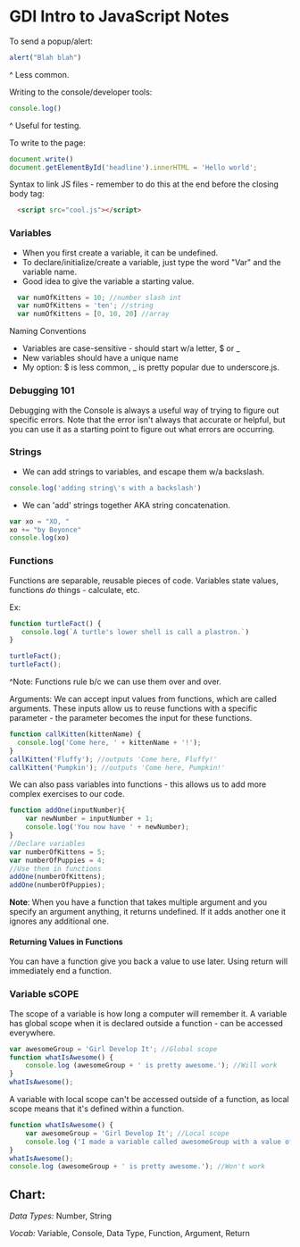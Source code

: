 # GDI Intro to JavaScript Notes

To send a popup/alert:
```JavaScript
alert("Blah blah")
```
^ Less common.

Writing to the console/developer tools:
```JavaScript
console.log()
```

^ Useful for testing.

To write to the page:
```JavaScript
document.write()
document.getElementById('headline').innerHTML = 'Hello world';
```
Syntax to link JS files - remember to do this at the end before the closing body tag:

```HTML
  <script src="cool.js"></script>
```
### Variables

* When you first create a variable, it can be undefined.
* To declare/initialize/create a variable, just type the word "Var" and the variable name.
* Good idea to give the variable a starting value.

```JavaScript
  var numOfKittens = 10; //number slash int
  var numOfKittens = 'ten'; //string
  var numOfKittens = [0, 10, 20] //array
```

Naming Conventions
* Variables are case-sensitive - should start w/a letter, $ or _
* New variables should have a unique name
* My option: $ is less common, _ is pretty popular due to underscore.js.


### Debugging 101

Debugging with the Console is always a useful way of trying to figure out specific errors. Note that the error isn't always that accurate or helpful, but you can use it as a starting point to figure out what errors are occurring.

### Strings

* We can add strings to variables, and escape them w/a backslash.

```JavaScript
console.log('adding string\'s with a backslash')
```

* We can 'add' strings together AKA string concatenation.

```JavaScript
var xo = "XO, "
xo += "by Beyonce"
console.log(xo)
```

### Functions

Functions are separable, reusable pieces of code. Variables state values, functions *do* things - calculate, etc.

Ex:

```JavaScript
function turtleFact() {
   console.log(`A turtle's lower shell is call a plastron.`)
}

turtleFact();
turtleFact();
```

^Note: Functions rule b/c we can use them over and over.

Arguments: We can accept input values from functions, which are called arguments.
These inputs allow us to reuse functions with a specific parameter - the parameter
becomes the input for these functions.

```JavaScript
function callKitten(kittenName) {
  console.log('Come here, ' + kittenName + '!');
}
callKitten('Fluffy'); //outputs 'Come here, Fluffy!'
callKitten('Pumpkin'); //outputs 'Come here, Pumpkin!'

```

We can also pass variables into functions - this allows us to add more complex exercises to our code.

```JavaScript
function addOne(inputNumber){
    var newNumber = inputNumber + 1;
    console.log('You now have ' + newNumber);
}
//Declare variables
var numberOfKittens = 5;
var numberOfPuppies = 4;
//Use them in functions
addOne(numberOfKittens);
addOne(numberOfPuppies);    
```

**Note**: When you have a function that takes multiple argument and you specify an argument anything, it returns undefined. If it adds another one it ignores any additional one.

#### Returning Values in Functions
You can have a function give you back a value to use later. Using return will immediately end a function.

### Variable sCOPE

The scope of a variable is how long a computer will remember it. A variable has global scope when it is declared outside a function - can be accessed everywhere.

```JavaScript
var awesomeGroup = 'Girl Develop It'; //Global scope
function whatIsAwesome() {
    console.log (awesomeGroup + ' is pretty awesome.'); //Will work
}
whatIsAwesome();

```

A variable with local scope can't be accessed outside of a function, as local scope means that it's defined within a function.

```JavaScript
function whatIsAwesome() {
    var awesomeGroup = 'Girl Develop It'; //Local scope
    console.log ('I made a variable called awesomeGroup with a value of ' + awesomeGroup); //Will work
}
whatIsAwesome();
console.log (awesomeGroup + ' is pretty awesome.'); //Won't work

```

## Chart:

*Data Types:* Number, String

*Vocab:* Variable, Console, Data Type, Function, Argument, Return
